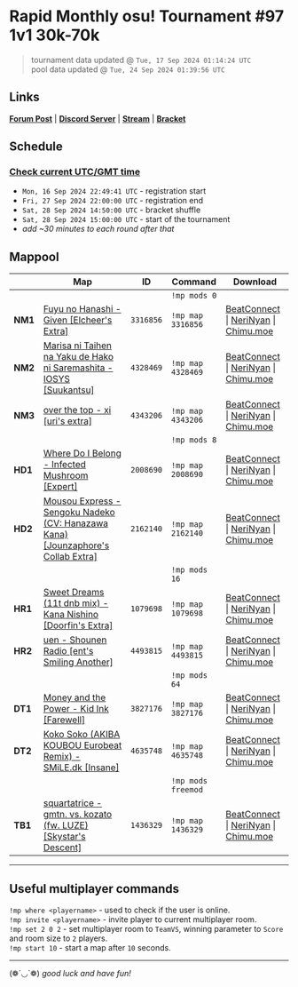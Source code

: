 # Rapid Monthly osu! Tournament #97 1v1 30k-70k

> tournament data updated @ `Tue, 17 Sep 2024 01:14:24 UTC`  
> pool data updated @ `Tue, 24 Sep 2024 01:39:56 UTC`

## Links

[**Forum Post**](https://osu.ppy.sh/community/forums/topics/1978583) | [**Discord Server**](https://discord.gg/9sKe7nF) | [**Stream**](https://www.twitch.tv/rapid_tournaments) | [**Bracket**](https://challonge.com/rmosutourney97)

## Schedule

### [**Check current UTC/GMT time**](https://www.utctime.net)

- `Mon, 16 Sep 2024 22:49:41 UTC` - registration start
- `Fri, 27 Sep 2024 22:00:00 UTC` - registration end
- `Sat, 28 Sep 2024 14:50:00 UTC` - bracket shuffle
- `Sat, 28 Sep 2024 15:00:00 UTC` - start of the tournament
- _add ~30 minutes to each round after that_


## Mappool

| | Map | ID | Command | Download |
| --- | --- | --- | ------- | -------- |
| | | | `!mp mods 0` |
| **NM1** | [Fuyu no Hanashi - Given [Elcheer&#39;s Extra]](https://osu.ppy.sh/beatmapset/1401056) | `3316856` | `!mp map 3316856` | [BeatConnect](https://beatconnect.io/b/1401056) \| [NeriNyan](https://api.nerinyan.moe/d/1401056) \| [Chimu.moe](https://api.chimu.moe/v1/download/1401056) |
| **NM2** | [Marisa ni Taihen na Yaku de Hako ni Saremashita - IOSYS [Suukantsu]](https://osu.ppy.sh/beatmapset/2068755) | `4328469` | `!mp map 4328469` | [BeatConnect](https://beatconnect.io/b/2068755) \| [NeriNyan](https://api.nerinyan.moe/d/2068755) \| [Chimu.moe](https://api.chimu.moe/v1/download/2068755) |
| **NM3** | [over the top - xi [uri&#39;s extra]](https://osu.ppy.sh/beatmapset/2072719) | `4343206` | `!mp map 4343206` | [BeatConnect](https://beatconnect.io/b/2072719) \| [NeriNyan](https://api.nerinyan.moe/d/2072719) \| [Chimu.moe](https://api.chimu.moe/v1/download/2072719) |
| | | | `!mp mods 8` |
| **HD1** | [Where Do I Belong - Infected Mushroom [Expert]](https://osu.ppy.sh/beatmapset/959439) | `2008690` | `!mp map 2008690` | [BeatConnect](https://beatconnect.io/b/959439) \| [NeriNyan](https://api.nerinyan.moe/d/959439) \| [Chimu.moe](https://api.chimu.moe/v1/download/959439) |
| **HD2** | [Mousou Express - Sengoku Nadeko (CV: Hanazawa Kana) [Jounzaphore&#39;s Collab Extra]](https://osu.ppy.sh/beatmapset/1034108) | `2162140` | `!mp map 2162140` | [BeatConnect](https://beatconnect.io/b/1034108) \| [NeriNyan](https://api.nerinyan.moe/d/1034108) \| [Chimu.moe](https://api.chimu.moe/v1/download/1034108) |
| | | | `!mp mods 16` |
| **HR1** | [Sweet Dreams (11t dnb mix) - Kana Nishino [Doorfin&#39;s Extra]](https://osu.ppy.sh/beatmapset/499488) | `1079698` | `!mp map 1079698` | [BeatConnect](https://beatconnect.io/b/499488) \| [NeriNyan](https://api.nerinyan.moe/d/499488) \| [Chimu.moe](https://api.chimu.moe/v1/download/499488) |
| **HR2** | [uen - Shounen Radio [ent&#39;s Smiling Another]](https://osu.ppy.sh/beatmapset/2110774) | `4493815` | `!mp map 4493815` | [BeatConnect](https://beatconnect.io/b/2110774) \| [NeriNyan](https://api.nerinyan.moe/d/2110774) \| [Chimu.moe](https://api.chimu.moe/v1/download/2110774) |
| | | | `!mp mods 64` |
| **DT1** | [Money and the Power - Kid Ink [Farewell]](https://osu.ppy.sh/beatmapset/1861425) | `3827176` | `!mp map 3827176` | [BeatConnect](https://beatconnect.io/b/1861425) \| [NeriNyan](https://api.nerinyan.moe/d/1861425) \| [Chimu.moe](https://api.chimu.moe/v1/download/1861425) |
| **DT2** | [Koko Soko (AKIBA KOUBOU Eurobeat Remix) - SMiLE.dk [Insane]](https://osu.ppy.sh/beatmapset/2191580) | `4635748` | `!mp map 4635748` | [BeatConnect](https://beatconnect.io/b/2191580) \| [NeriNyan](https://api.nerinyan.moe/d/2191580) \| [Chimu.moe](https://api.chimu.moe/v1/download/2191580) |
| | | | `!mp mods freemod` |
| **TB1** | [squartatrice - gmtn. vs. kozato (fw. LUZE) [Skystar&#39;s Descent]](https://osu.ppy.sh/beatmapset/679272) | `1436329` | `!mp map 1436329` | [BeatConnect](https://beatconnect.io/b/679272) \| [NeriNyan](https://api.nerinyan.moe/d/679272) \| [Chimu.moe](https://api.chimu.moe/v1/download/679272) |

---


## Useful multiplayer commands

`!mp where <playername>` - used to check if the user is online.  
`!mp invite <playername>` - invite player to current multiplayer room.  
`!mp set 2 0 2` - set multiplayer room to `TeamVS`, winning parameter to `Score` and room size to `2` players.  
`!mp start 10` - start a map after `10` seconds.

---

(❁´◡`❁) _good luck and have fun!_
